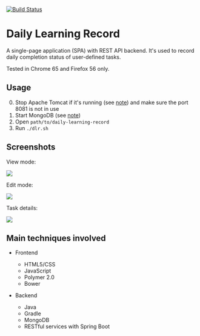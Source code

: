 [![Build Status](https://travis-ci.org/YuKitAs/daily-learning-record.svg?branch=master)](https://travis-ci.org/YuKitAs/daily-learning-record)

# Daily Learning Record

A single-page application (SPA) with REST API backend. It's used to record daily completion status of user-defined tasks.

Tested in Chrome 65 and Firefox 56 only.

## Usage

0. Stop Apache Tomcat if it's running (see [note](https://github.com/YuKitAs/tech-note/blob/master/service-config/run-and-test-tomcat-on-ubuntu.md)) and make sure the port 8081 is not in use
1. Start MongoDB (see [note](https://github.com/YuKitAs/tech-note/blob/master/database/mongodb/run-mongodb-on-ubuntu.md))
2. Open `path/to/daily-learning-record`
3. Run `./dlr.sh`

## Screenshots

View mode:

![](../master/screenshots/dlr-ui.png)

Edit mode:

![](../master/screenshots/dlr-ui-editing.png)

Task details:

![](../master/screenshots/dlr-ui-info.png)

## Main techniques involved

* Frontend
  * HTML5/CSS
  * JavaScript
  * Polymer 2.0
  * Bower

* Backend
  * Java
  * Gradle
  * MongoDB
  * RESTful services with Spring Boot
